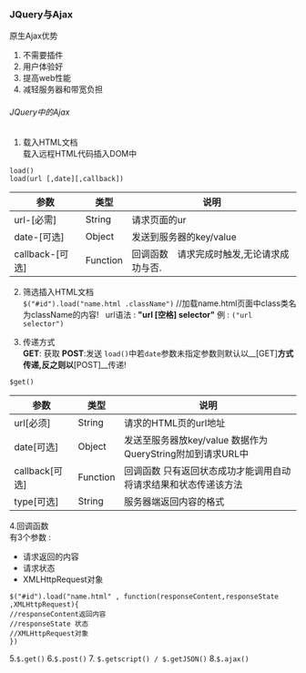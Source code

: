 ### JQuery与Ajax  
原生Ajax优势  
1. 不需要插件 
2. 用户体验好 
3. 提高web性能  
4. 减轻服务器和带宽负担  

###### JQuery中的Ajax  

1. 载入HTML文档  
载入远程HTML代码插入DOM中

`load()`  
`load(url [,date][,callback])`  

参数|类型|说明  
---|---|---  
url-[必需]|String |请求页面的ur
date-[可选]|Object|发送到服务器的key/value
callback-[可选]|Function|回调函数　请求完成时触发,无论请求成功与否.

2. 筛选插入HTML文档  
`$("#id").load("name.html .className")` //加载name.html页面中class类名为className的内容!  
url语法 : **"url [空格] selector"** 例 : `("url selector")`  

3. 传递方式  
__GET__: 获取
__POST__:发送
`load()`中若`date`参数未指定参数则默认以__[GET]__方式传递,反之则以__[POST]__传递!  

`$get()`  

参数|类型|说明  
---|---|---  
url[必须]|String|请求的HTML页的url地址  
date[可选]|Object|发送至服务器放key/value 数据作为QueryString附加到请求URL中  
callback[可选]|Function|回调函数 只有返回状态成功才能调用自动将请求结果和状态传递该方法  
type[可选]|String|服务器端返回内容的格式  



4.回调函数  
有3个参数 :
 + 请求返回的内容  
 + 请求状态  
 + XMLHttpRequest对象  

```
$("#id").load("name.html" , function(responseContent,responseState ,XMLHttpRequest){
//responseContent返回内容
//responseState 状态
//XMLHttpRequest对象
})
```
5.`$.get()`
6.`$.post()`
7. `$.getscript() / $.getJSON()`
8.`$.ajax()`
